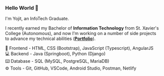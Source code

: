 <h3>Hello World 👋</h3>
<p>I'm Yojit, an InfoTech Graduate.</p>
<p>I recently earned my Bachelor of <b>Information Technology</b> from St. Xavier's College (Autonomous), and now I'm working on a number of side projects to advance my technical abilities (<a href="https://yojitshindeportfolio.netlify.app/"><b>Portfolio</b></a>).</p>
<p>
🎨 Frontend - HTML, CSS (Bootstrap), JavaScript (Typescript), AngularJS<br>
💻 Backend - Java (Springboot), Python (Django)<br>
⌨️ Database - SQL (MySQL, PostgreSQL, MariaDB)<br>
⚙️ Tools - Git, GitHub, VSCode, Android Studio, Postman, Netlify
</p>
